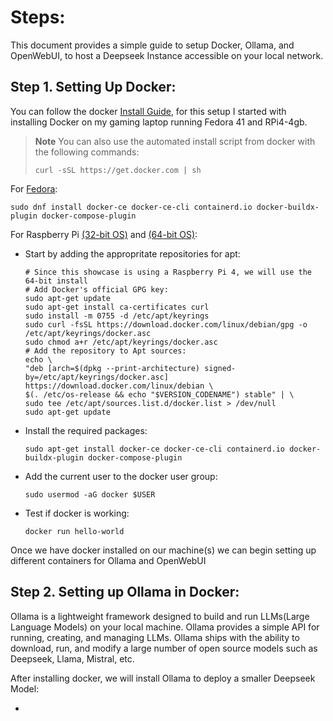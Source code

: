 # Steps:
This document provides a simple guide to setup Docker, Ollama, and OpenWebUI, to host a Deepseek Instance accessible on your local network.

## Step 1. Setting Up Docker:
You can follow the docker [Install Guide](https://docs.docker.com/engine/install/), for this setup I started with installing Docker on my gaming laptop running Fedora 41 and RPi4-4gb.

> **Note**
> You can also use the automated install script from docker with the following commands:
> ```
> curl -sSL https://get.docker.com | sh
> ```

For [Fedora](https://docs.docker.com/engine/install/fedora/):
```
sudo dnf install docker-ce docker-ce-cli containerd.io docker-buildx-plugin docker-compose-plugin
```

For Raspberry Pi [(32-bit OS)](https://docs.docker.com/engine/install/raspberry-pi-os/) and [(64-bit OS)](https://docs.docker.com/engine/install/debian/):
- Start by adding the appropritate repositories for apt:
  ```
  # Since this showcase is using a Raspberry Pi 4, we will use the 64-bit install
  # Add Docker's official GPG key:
  sudo apt-get update
  sudo apt-get install ca-certificates curl
  sudo install -m 0755 -d /etc/apt/keyrings
  sudo curl -fsSL https://download.docker.com/linux/debian/gpg -o /etc/apt/keyrings/docker.asc
  sudo chmod a+r /etc/apt/keyrings/docker.asc
  # Add the repository to Apt sources:
  echo \
  "deb [arch=$(dpkg --print-architecture) signed-by=/etc/apt/keyrings/docker.asc] https://download.docker.com/linux/debian \
  $(. /etc/os-release && echo "$VERSION_CODENAME") stable" | \
  sudo tee /etc/apt/sources.list.d/docker.list > /dev/null
  sudo apt-get update
  ```
- Install the required packages:
  ```
  sudo apt-get install docker-ce docker-ce-cli containerd.io docker-buildx-plugin docker-compose-plugin
  ```
- Add the current user to the docker user group:
  ```
  sudo usermod -aG docker $USER
  ```
  
- Test if docker is working:
  ```
  docker run hello-world
  ```

Once we have docker installed on our machine(s) we can begin setting up different containers for Ollama and OpenWebUI

## Step 2. Setting up Ollama in Docker:

Ollama is a lightweight framework designed to build and run LLMs(Large Language Models) on your local machine. Ollama provides a simple API for running, creating, and managing LLMs. Ollama ships with the ability to download, run, and modify a large number of open source models such as Deepseek, Llama, Mistral, etc.

After installing docker, we will install Ollama to deploy a smaller Deepseek Model:

- 

  
